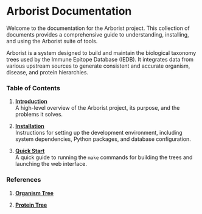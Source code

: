 # Arborist Documentation

Welcome to the documentation for the Arborist project. This collection of documents provides a comprehensive guide to understanding, installing, and using the Arborist suite of tools.

Arborist is a system designed to build and maintain the biological taxonomy trees used by the Immune Epitope Database (IEDB). It integrates data from various upstream sources to generate consistent and accurate organism, disease, and protein hierarchies.

### Table of Contents

1.  [**Introduction**](./01_introduction.md)  
    A high-level overview of the Arborist project, its purpose, and the problems it solves.

2.  [**Installation**](./02_installation.md)  
    Instructions for setting up the development environment, including system dependencies, Python packages, and database configuration.

3.  [**Quick Start**](./03_quick_start.md)  
    A quick guide to running the `make` commands for building the trees and launching the web interface.

### References

1. [**Organism Tree**](./references/organism.md)

2. [**Protein Tree**](./references/protein.md)